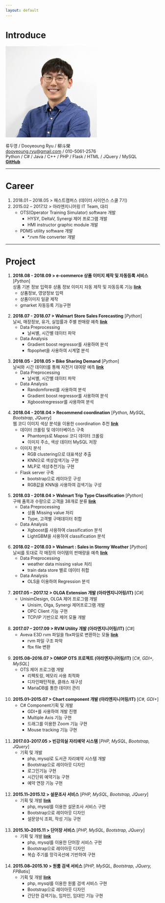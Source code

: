 ```yaml
---
layout: default
---
```


#  Introduce 
<img class="profile-picture" src="rdy.jpg">

류두영 / Dooyeoung Ryu / 柳斗榮 <br>
dooyeoung.ryu@gmail.com / 010-5061-2576 <br>
Python / C# / Java / C++ / PHP / Flask / HTML / JQuery / MySQL <br>
[**GitHub**](https://github.com/dooyeoung)

---

# Career

1. 2018.01 – 2018.05 > 패스트캠퍼스 (데이터 사이언스 스쿨 7기)
1. 2015.02 – 2017.12 > 아라엔지니어링  IT Team, 대리 
	- OTS(Operator Training Simulator) software 개발
		- HYSY, DeltaV, Synergi 제어 프로그램 개발
		- HMI instructor graphic module 개발
	- PDMS utility software 개발
		- \*.rvm file converter 개발

---

# Project
1. **2018.08 - 2018.09 > e-commerce 상품 이미지 제작 및 자동등록 서비스** [*Python*] <br>
상품 기본 정보 입력후 상품 정보 이미지 자동 제작 및 자동등록 기능 [**link**](https://github.com/dooyeoung/e-commerce_util)
	- 상품정보, 영양정보 입력
	- 상품이미지 일괄 제작
	- gmarket 자동등록 기능구현
<br><br>
1. **2018.07 - 2018.07 > Walmart Store Sales Forecasting** [*Python*] <br>
날씨, 매장정보, 유가, 실업률과 주별 판매량 예측  [**link**](https://github.com/dooyeoung/bike_sharing_demand)
	- Data Preprocessing
		- 날씨별, 시간별 데이터 파악 
	- Data Analysis 
		- Gradient boost regressor를 사용하여 분석
		- fbpophet을 사용하여 시계열 분석
<br><br>
1. **2018.05 - 2018.05 > Bike Sharing Demand** [*Python*] <br>
날씨와 시간 데이터를 통해 자전거 대여량 예측  [**link**](https://github.com/dooyeoung/bike_sharing_demand)
	- Data Preprocessing
		- 날씨별, 시간별 데이터 파악 
	- Data Analysis
		- Randomforest를 사용하여 분석
		- Gradient boost regressor를 사용하여 분석
		- Xgboostregressor를 사용하여 분석 
<br><br>
1. **2018.04 - 2018.04 > Recommend coordination** [*Python, MySQL, Bootstrap, JQuery*] <br>
웹 코디 이미지 색상 분석을 이용한 coordination 추천  [**link**](https://github.com/dooyeoung/codi_recommendation)
	- 데이터 크롤링 및 데이터베이스 구축
		- Phantomjs로 Mapssi 코디 데이터 크롤링
		- 이미지 주소, 색상 데이터 MySQL 저장
	- 이미지 분석
		- RGB clustering으로 대표색상 추출
		- KNN으로 색상검색기능 구현
		- MLP로 색상추천기능 구현
	- Flask server 구축
		- bootstrap으로 레이아웃 구성
		- RGB값을 KNN을 사용하여 검색기능 구성
<br><br>
1. **2018.03 - 2018.04 > Walmart Trip Type Classification** [*Python*] <br>
구매 품목과 수량으로 고객을 38개로 분류  [**link**](https://github.com/dooyeoung/walmart_recruiting_trip_type_classification)
	- Data Preprocessing
		- 상품 Missing value 처리
		- Type, 고객별 구매데이터 취합
	- Data Analysis
		- Xgboost를 사용하여 classification 분석
		- LightGBM을 사용하여 classification 분석
<br><br>
1. **2018.02 – 2018.03 > Walmart : Sales in Stormy Weather** [*Python*] <br>
날씨를 토대로 각 매장의 아이템의 판매량을 예측  [**link**](https://github.com/dooyeoung/walmart_recruiting2_stormy_weather)
	- Data Preprocessing
		- weather data missing value 처리
		- train data store 별로 데이터 취합
	- Data Analysis
		- OLS을 이용하여 Regression 분석
<br><br> 
1. **2017.05 – 2017.12 > OLGA Extension 개발 (아라엔지니어링/IT)** [*C#*]
	- UnisimDesign, OLGA 제어 프로그램 개발
		- Unisim, Olga, Synergi 제어프로그램 개발
		- OPC Client 기능 구현
		- TCP/IP 기반으로 제어 모듈 개발
<br><br>
1. **2017.07 – 2017.09 > RVM Utility 개발 (아라엔지니어링/IT)** [*C#*]
	- Aveva E3D rvm 파일을 fbx파일로 변환하는 모듈 [**link**](https://github.com/ryudooyeoung/RVMUtility)
		- rvm 파일 구조 파악
		- fbx file 변환
<br><br>
1. **2015.08–2016.07 > OMGP OTS 프로젝트 (아라엔지니어링/IT)** [*C#, GDI+, MySQL*]
	- OTS 제어 프로그램 개발
		- 리펙토링, 메모리 사용 최적화
		- 디자인패턴적용, 클래스 재구성
		- MariaDB를 통한 데이터 관리
<br><br>
1. **2015.01–2015.07 > Chart component 개발 (아라엔지니어링/IT)** [*C#, GDI+*]
	- C# Component기획 및 개발
		- GDI+를 사용하여 개발 진행
		- Multiple Axis 기능 구현
		- 드래그를 이용한 Zoom 기능 구현
		- Mouse tracking 기능 구현
<br><br>
1. **2017.03-2017.05 > 빈강의실 자리예약 시스템** [*PHP, MySQL, Bootstrap, JQuery*]
	- 기획 및 개발
		- php, mysql로 도서관 자리예약 시스템 개발
		- Bootstrap으로 레이아웃 디자인
		- 로그인기능 구현
		- 시간단위 예약기능 구현
		- 예약 연장 기능 구현
<br><br>
1. **2015.11–2015.12 > 설문조사 서비스** [*PHP, MySQL, Bootstrap, JQuery*]
	- 기획 및 개발 [**link**](http://13.209.50.95:8877/survey/)
		- php, mysql를 이용한 설문조사 서비스 구현
		- Bootstrap으로 레이아웃 디자인
		- 설문양식 조회, 작성 기능 구현
<br><br>
1. **2015.10–2015.11 > 단어장 서비스** [*PHP, MySQL, Bootstrap, JQuery*]
	- 기획 및 개발 [**link**](http://13.209.50.95:8877/wordnote/)
		- php, mysql를 이용한 단어장 서비스 구현
		- Bootstrap으로 레이아웃 디자인
		- 복습 주기를 망각곡선에 기반하여 구현
<br><br>
1. **2015.08–2015.10 > 원룸 검색 서비스** [*PHP, MySQL, Bootstrap, JQuery, FPBatis*]
	- 기획 및 개발 [**link**](http://13.209.50.95:8877/room/)
		- php, mysql를 이용한 원룸 검색 서비스 구현
		- Bootstrap으로 레이아웃 디자인
		- 간단한 검색기능, 임차인, 임대인 기능 구현

<br><br>
---